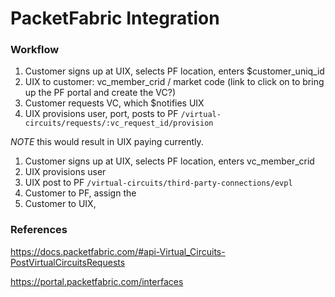 
# PacketFabric Integration

### Workflow

1. Customer signs up at UIX, selects PF location, enters $customer_uniq_id
2. UIX to customer: vc_member_crid / market code (link to click on to bring up the PF portal and create the VC?)
3. Customer requests VC, which $notifies UIX
4. UIX provisions user, port, posts to PF `/virtual-circuits/requests/:vc_request_id/provision`


*NOTE* this would result in UIX paying currently.

1. Customer signs up at UIX, selects PF location, enters vc_member_crid
2. UIX provisions user
3. UIX post to PF `/virtual-circuits/third-party-connections/evpl`
4. Customer to PF, assign the
5. Customer to UIX,


### References

https://docs.packetfabric.com/#api-Virtual_Circuits-PostVirtualCircuitsRequests

https://portal.packetfabric.com/interfaces


